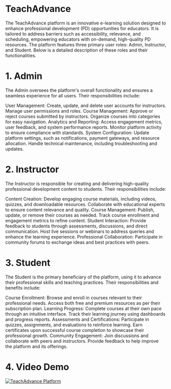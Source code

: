 # TeachAdvance
The TeachAdvance platform is an innovative e-learning solution designed to enhance professional development (PD) opportunities for educators. It is tailored to address barriers such as accessibility, relevance, and scheduling, empowering educators with on-demand, high-quality PD resources. The platform features three primary user roles: Admin, Instructor, and Student. Below is a detailed description of these roles and their functionalities.

# 1. Admin
The Admin oversees the platform's overall functionality and ensures a seamless experience for all users. Their responsibilities include:

User Management:
Create, update, and delete user accounts for instructors.
Manage user permissions and roles.
Course Management:
Approve or reject courses submitted by instructors.
Organize courses into categories for easy navigation.
Analytics and Reporting:
Access engagement metrics, user feedback, and system performance reports.
Monitor platform activity to ensure compliance with standards.
System Configuration:
Update platform settings, such as notifications, payment gateways, and resource allocation.
Handle technical maintenance, including troubleshooting and updates.

# 2. Instructor
The Instructor is responsible for creating and delivering high-quality professional development content to students. Their responsibilities include:

Content Creation:
Develop engaging course materials, including videos, quizzes, and downloadable resources.
Collaborate with educational experts to ensure content relevance and quality.
Course Management:
Publish, update, or remove their courses as needed.
Track course enrollment and engagement metrics to refine content.
Student Interaction:
Provide feedback to students through assessments, discussions, and direct communication.
Host live sessions or webinars to address queries and enhance the learning experience.
Professional Collaboration:
Participate in community forums to exchange ideas and best practices with peers.

# 3. Student

The Student is the primary beneficiary of the platform, using it to advance their professional skills and teaching practices. Their responsibilities and benefits include:

Course Enrollment:
Browse and enroll in courses relevant to their professional needs.
Access both free and premium resources as per their subscription plan.
Learning Progress:
Complete courses at their own pace through an intuitive interface.
Track their learning journey using dashboards and progress reports.
Assessments and Certifications:
Participate in quizzes, assignments, and evaluations to reinforce learning.
Earn certificates upon successful course completion to showcase their professional growth.
Community Engagement:
Join discussions and collaborate with peers and instructors.
Provide feedback to help improve the platform and its offerings.

# 4. Video Demo 
[![TeachAdvance Platform](https://img.youtube.com/vi/wNk3i1qd1Gw/0.jpg)](https://www.youtube.com/watch?v=wNk3i1qd1Gw)
